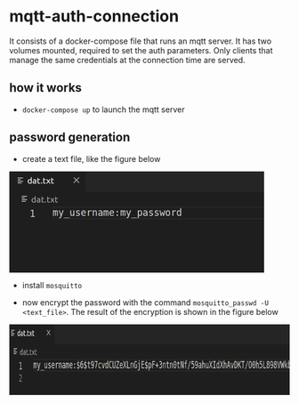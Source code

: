 # mqtt-auth-connection

It consists of a docker-compose file that runs an mqtt server. It has two volumes mounted, required to set the auth parameters. Only clients that manage the same credentials at the connection time are served.

## how it works
- `docker-compose up` to launch the mqtt server


## password generation
- create a text file, like the figure below

<img align="center" width="458" height="182" src="https://github.com/enbis/mqtt-auth-connection/blob/master/images/mqtt-auth1.png">

- install `mosquitto`

- now encrypt the password with the command `mosquitto_passwd -U <text_file>`. The result of the encryption is shown in the figure below 

<img align="center" width="791" height="127" src="https://github.com/enbis/mqtt-auth-connection/blob/master/images/mqtt-auth2.png">
